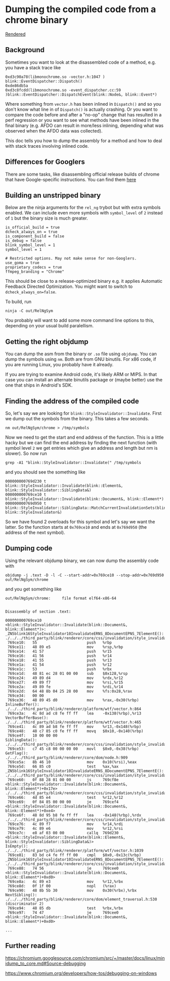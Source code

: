 # Dumping the compiled code from a chrome binary

[Rendered](https://chromium.googlesource.com/chromium/src/+/master/docs/disassemble_code.md)

## Background

Sometimes you want to look at the disassembled code of a method,
e.g. you have a stack trace like

```
0xd3c90a78(libmonochrome.so -vector.h:1047 ) blink::EventDispatcher::Dispatch()
0xde86db5a
0xd3c8fcdd(libmonochrome.so -event_dispatcher.cc:59 )blink::EventDispatcher::DispatchEvent(blink::Node&, blink::Event*)
```

Where something from `vector.h` has been inlined in `Dispatch()`
and so you don't know what line in of `Dispatch()` is actually crashing.
Or you want to compare the code before and after a "no-op" change
that has resulted in a perf regression
or you want to see what methods have been inlined in the final binary
(e.g. AFDO can result in more/less inlining,
depending what was observed when the AFDO data was collected).

This doc tells you how to dump the assembly for a method
and how to deal with stack traces involving inlined code.

## Differences for Googlers

There are some tasks,
like disassembling official release builds of chrome
that have Google-specific instructions.
You can find them [here](https://goto.google.com/disassemble-chrome-code)

## Building an unstripped binary

Below are the ninja arguments for the `rel_ng` trybot
but with extra symbols enabled.
We can include even more symbols with `symbol_level` of `2` instead of `1`
but the binary size is much greater.

```
is_official_build = true
dcheck_always_on = true
is_component_build = false
is_debug = false
blink_symbol_level = 1
symbol_level = 1

# Restricted options. May not make sense for non-Googlers.
use_goma = true
proprietary_codecs = true
ffmpeg_branding = "Chrome"
```

This should be close to a release-optimized binary
e.g. it applies Automatic Feedback Directed Optimization.
You might want to switch to `dcheck_always_on=false`.

To build, run

```shell
ninja -C out/RelNgSym
```

You probably will want to add some more command line options to this,
depending on your usual build paralellism.

## Getting the right objdump

You can dump the asm from the binary or `.so` file using `objdump`.
You can dump the symbols using `nm`.
Both are from GNU binutils.
For x86 code, if you are running Linux,
you probably have it already.

If you are trying to examine Android code,
it's likely ARM or MIPS.
In that case you can install an alternate binutils package
or (maybe better) use the one that ships in Android's SDK.

## Finding the address of the compiled code

So, let's say we are looking for `blink::StyleInvalidator::Invalidate`.
First we dump out the symbols from the binary.
This takes a few seconds.

```shell
nm out/RelNgSym/chrome > /tmp/symbols
```

Now we need to get the start and end address of the function.
This is a little hacky but we can find the end address
by finding the next function
(with symbol level `2` we get entries
which give an address and length
but nm is slower).
So now run

```shell
grep -A1 "blink::StyleInvalidator::Invalidate(" /tmp/symbols
```

and you should see the something like

```
000000000769d230 t blink::StyleInvalidator::Invalidate(blink::Element&, blink::StyleInvalidator::SiblingData&)
000000000769ce10 t blink::StyleInvalidator::Invalidate(blink::Document&, blink::Element*)
000000000769d950 t blink::StyleInvalidator::SiblingData::MatchCurrentInvalidationSets(blink::Element&, blink::StyleInvalidator&)
```

So we have found 2 overloads for this symbol
and let's say we want the latter.
So the function starts at `0x769ce10`
and ends at `0x769d950`
(the address of the next symbol).

## Dumping code

Using the relevant objdump binary, we can now dump the assembly code with

```
objdump -j .text -D -l -C --start-addr=0x769ce10 --stop-addr=0x769d950 out/RelNgSym/chrome
```

and you get something like

```
out/RelNgSym/chrome:     file format elf64-x86-64


Disassembly of section .text:

000000000769ce10 <blink::StyleInvalidator::Invalidate(blink::Document&, blink::Element*)>:
_ZN5blink16StyleInvalidator10InvalidateERNS_8DocumentEPNS_7ElementE():
./../../third_party/blink/renderer/core/css/invalidation/style_invalidator.cc:31
 769ce10:	55                   	push   %rbp
 769ce11:	48 89 e5             	mov    %rsp,%rbp
 769ce14:	41 57                	push   %r15
 769ce16:	41 56                	push   %r14
 769ce18:	41 55                	push   %r13
 769ce1a:	41 54                	push   %r12
 769ce1c:	53                   	push   %rbx
 769ce1d:	48 81 ec 28 01 00 00 	sub    $0x128,%rsp
 769ce24:	49 89 d4             	mov    %rdx,%r12
 769ce27:	49 89 f7             	mov    %rsi,%r15
 769ce2a:	49 89 fe             	mov    %rdi,%r14
 769ce2d:	64 48 8b 04 25 28 00 	mov    %fs:0x28,%rax
 769ce34:	00 00
 769ce36:	48 89 45 d0          	mov    %rax,-0x30(%rbp)
InlineBuffer():
./../../third_party/blink/renderer/platform/wtf/vector.h:864
 769ce3a:	4c 8d ad c8 fe ff ff 	lea    -0x138(%rbp),%r13
VectorBufferBase():
./../../third_party/blink/renderer/platform/wtf/vector.h:465
 769ce41:	4c 89 ad b8 fe ff ff 	mov    %r13,-0x148(%rbp)
 769ce48:	48 c7 85 c0 fe ff ff 	movq   $0x10,-0x140(%rbp)
 769ce4f:	10 00 00 00
SiblingData():
./../../third_party/blink/renderer/core/css/invalidation/style_invalidator.h:87
 769ce53:	c7 45 c8 00 00 00 00 	movl   $0x0,-0x38(%rbp)
GetFlag():
./../../third_party/blink/renderer/core/dom/node.h:909
 769ce5a:	8b 46 10             	mov    0x10(%rsi),%eax
 769ce5d:	66 85 c0             	test   %ax,%ax
_ZN5blink16StyleInvalidator10InvalidateERNS_8DocumentEPNS_7ElementE():
./../../third_party/blink/renderer/core/css/invalidation/style_invalidator.cc:34
 769ce60:	0f 88 28 01 00 00    	js     769cf8e <blink::StyleInvalidator::Invalidate(blink::Document&, blink::Element*)+0x17e>
./../../third_party/blink/renderer/core/css/invalidation/style_invalidator.cc:41
 769ce66:	4d 85 e4             	test   %r12,%r12
 769ce69:	0f 84 85 00 00 00    	je     769cef4 <blink::StyleInvalidator::Invalidate(blink::Document&, blink::Element*)+0xe4>
 769ce6f:	48 8d 95 b8 fe ff ff 	lea    -0x148(%rbp),%rdx
./../../third_party/blink/renderer/core/css/invalidation/style_invalidator.cc:42
 769ce76:	4c 89 f7             	mov    %r14,%rdi
 769ce79:	4c 89 e6             	mov    %r12,%rsi
 769ce7c:	e8 af 03 00 00       	callq  769d230 <blink::StyleInvalidator::Invalidate(blink::Element&, blink::StyleInvalidator::SiblingData&)>
IsEmpty():
./../../third_party/blink/renderer/platform/wtf/vector.h:1039
 769ce81:	83 bd c4 fe ff ff 00 	cmpl   $0x0,-0x13c(%rbp)
_ZN5blink16StyleInvalidator10InvalidateERNS_8DocumentEPNS_7ElementE():
./../../third_party/blink/renderer/core/css/invalidation/style_invalidator.cc:43
 769ce88:	74 56                	je     769cee0 <blink::StyleInvalidator::Invalidate(blink::Document&, blink::Element*)+0xd0>
 769ce8a:	4c 89 e3             	mov    %r12,%rbx
 769ce8d:	0f 1f 00             	nopl   (%rax)
 769ce90:	48 8b 5b 30          	mov    0x30(%rbx),%rbx
NextSibling():
./../../third_party/blink/renderer/core/dom/element_traversal.h:530 (discriminator 2)
 769ce94:	48 85 db             	test   %rbx,%rbx
 769ce97:	74 47                	je     769cee0 <blink::StyleInvalidator::Invalidate(blink::Document&, blink::Element*)+0xd0>

...
```


## Further reading

https://chromium.googlesource.com/chromium/src/+/master/docs/linux/minidump_to_core.md#Source-debugging

https://www.chromium.org/developers/how-tos/debugging-on-windows
